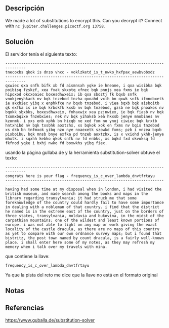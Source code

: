 ## Descripción
We made a lot of substitutions to encrypt this. Can you decrypt it? Connect with `nc jupiter.challenges.picoctf.org 13758`.
## Solución
El servidor tenía el siguiente texto:
```
-------------------------------------------------------------------------------
tnecoxbs qkok is dnzo vhxc - voklzketd_is_t_nwko_hxfpax_aewbvobxdz
-------------------------------------------------------------------------------
qxwiec qxa snfk bifk xb fd aismnsxh yqke ie hneane, i qxa wisibka bqk poibisq fzskzf, xea fxak skxotq xfnec bqk pnnjs xea fxms ie bqk hipoxod okcxoaiec boxesdhwxeix; ib qxa sboztj fk bqxb snfk vnokjenyhkack nv bqk tnzebod tnzha qxoahd vxih bn qxwk snfk ifmnobxetk ie akxhiec yibq x enphkfxe nv bqxb tnzebod. i viea bqxb bqk aisboitb qk exfka is ie bqk krbokfk kxsb nv bqk tnzebod, gzsb ne bqk pnoakos nv bqokk sbxbks, boxesdhwxeix, fnhaxwix xea pzjnwiex, ie bqk fiasb nv bqk txomxbqixe fnzebxies; nek nv bqk yihaksb xea hkxsb jenye mnobines nv kzonmk. i yxs enb xphk bn hicqb ne xed fxm no ynoj ciwiec bqk krxtb hntxhibd nv bqk txsbhk aoxtzhx, xs bqkok xok en fxms nv bqis tnzebod xs dkb bn tnfmxok yibq nzo nye noaexetk szowkd fxms; pzb i vnzea bqxb pisboibu, bqk mnsb bnye exfka pd tnzeb aoxtzhx, is x vxiohd ykhh-jenye mhxtk. i sqxhh kebko qkok snfk nv fd enbks, xs bqkd fxd okvoksq fd fkfnod yqke i bxhj nwko fd boxwkhs yibq fiex.

```
usando la página gullaba.de y la herramienta substitution-solver obtuve el texto:
```
-------------------------------------------------------------------------------
congrats here is your flag - frequency_is_c_over_lambda_dnvtfrtayu
-------------------------------------------------------------------------------
having had some time at my disposal when in london, i had visited the british museum, and made search among the books and maps in the library regarding transylvania; it had struck me that some foreknowledge of the country could hardly fail to have some importance in dealing with a nobleman of that country. i find that the district he named is in the extreme east of the country, just on the borders of three states, transylvania, moldavia and bukovina, in the midst of the carpathian mountains; one of the wildest and least known portions of europe. i was not able to light on any map or work giving the exact locality of the castle dracula, as there are no maps of this country as yet to compare with our own ordnance survey maps; but i found that bistritz, the post town named by count dracula, is a fairly well-known place. i shall enter here some of my notes, as they may refresh my memory when i talk over my travels with mina.
```
que contiene la llave:
```
frequency_is_c_over_lambda_dnvtfrtayu
```
Ya que la pista del reto me dice que la llave no está en el formato original
## Notas
## Referencias
https://www.guballa.de/substitution-solver
